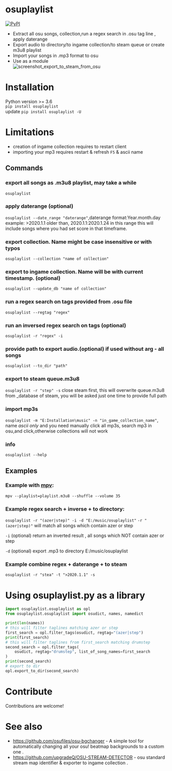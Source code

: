 # osuplaylist
[![PyPI](https://img.shields.io/pypi/v/osuplaylist?style=for-the-badge)](https://pypi.org/project/osuplaylist) 
- Extract all osu songs, collection,run a regex search in .osu tag line , apply daterange 
- Export audio to directory/to ingame collection/to steam queue or create m3u8 playlist
- Import your songs in .mp3 format to osu
- Use as a module  
![screenshot_export_to_steam_from_osu](https://raw.githubusercontent.com/upgradeQ/osuplaylist/master/export.jpg)
# Installation 
Python version >= 3.6  
`pip install osuplaylist`  
update `pip install osuplaylist -U`
# Limitations
- creation of ingame collection requires to restart client
- importing your mp3 requires restart & refresh `F5` & ascii name
## Commands
### export all songs as .m3u8 playlist, may take a while
  `osuplaylist`
### apply daterange (optional)
  `osuplaylist --date_range "daterange"`,daterange format:Year.month.day
  example: >2020.1.1 older than, 2020.1.1:2020.1.24 in this range 
  this will include songs where you had set score in that timeframe.
### export collection. Name might be case insensitive or with typos 
 `osuplaylist --collection "name of collection"`
### export to ingame collection. Name will be with current timestamp. (optional)
 `osuplaylist --update_db "name of collection"` 
### run a regex search on tags provided from .osu file 
`osuplaylist --regtag "regex"`
### run an inversed regex search on tags (optional)
  `osuplaylist -r "regex" -i ` 
###  provide path to export audio.(optional) if used without arg - all songs
  `osuplaylist --to_dir "path"`
### export to steam queue.m3u8 
 `osuplaylist -r "step" -s` close steam first, this will overwrite queue.m3u8 from _database of steam, you will be asked just one time to provide full path 
### import mp3s 
   `osuplaylist -m "E:Installation\music" -n "in_game_collection_name"`, name _ascii only_  and you need manually click all mp3s, search mp3 in osu,and click,otherwise collections will not work
### info
 `osuplaylist --help` 

## Examples 
### Example  with [mpv](https://mpv.io/):
  `mpv --playlist=playlist.m3u8 --shuffle --volume 35` 
### Example regex search + inverse + to directory:
 `osuplaylist -r "(azer|step)" -i -d "E:/music/osuplaylist"`
`-r "(azer|step)"` will match all songs which contain azer or step

`-i` (optional) return an inverted result , all songs which NOT contain azer or step

`-d` (optional) export .mp3 to directory E:/music/osuplaylist
### Example combine regex + daterange + to steam
`osuplaylist -r "stea" -t ">2020.1.1" -s`
# Using osuplaylist.py as a library
```python
import osuplaylist.osuplaylist as opl
from osuplaylist.osuplaylist import osudict, names, namedict

print(len(names))
# this will filter taglines matching azer or step 
first_search = opl.filter_tags(osudict, regtag="(azer|step") 
print(first_search)
# this will filter taglines from first_search matching drumstep 
second_search = opl.filter_tags(
    osudict, regtag="drumstep", list_of_song_names=first_search
)
print(second_search)
# export to dir
opl.export_to_dir(second_search)
```
# Contribute
Contributions are welcome!
# See also 
- https://github.com/osufiles/osu-bgchanger - A simple tool for automatically changing all your osu! beatmap backgrounds to a custom one .
- https://github.com/upgradeQ/OSU-STREAM-DETECTOR - osu standard stream map identifier & exporter to ingame collection .
